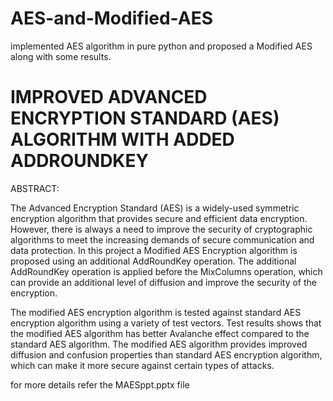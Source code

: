 # AES-and-Modified-AES
implemented  AES algorithm in pure python and proposed a Modified AES  along with some results.

<h1>IMPROVED ADVANCED ENCRYPTION STANDARD (AES)
ALGORITHM WITH ADDED ADDROUNDKEY</h1>

ABSTRACT:

The Advanced Encryption Standard (AES) is a widely-used symmetric encryption algorithm that provides secure and efficient data encryption. However, there is always a need to improve the security of cryptographic algorithms to meet the increasing demands of secure communication and data protection. In this project a Modified  AES Encryption algorithm is proposed using  an additional AddRoundKey operation. The additional AddRoundKey operation is applied before the MixColumns operation, which can provide an additional level of diffusion and improve the security of the encryption.

The modified AES encryption algorithm is tested against standard AES encryption algorithm using a variety of test vectors. Test results shows that the modified AES algorithm has better Avalanche effect compared to the standard AES algorithm. The modified AES algorithm provides improved diffusion and confusion properties than standard AES encryption algorithm, which can make it more secure against certain types of attacks. 

for more details refer the MAESppt.pptx file


